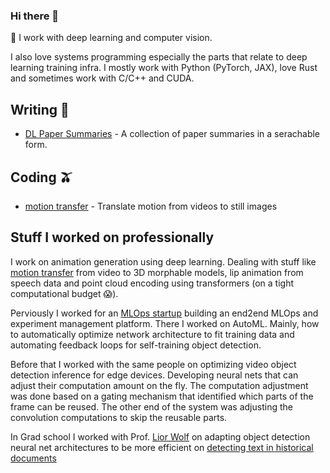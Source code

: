 ### Hi there 👋

🔭 I work with deep learning and computer vision. 

I also love systems programming especially the parts that relate to deep learning training infra. I mostly work with Python (PyTorch, JAX), love Rust and sometimes work with C/C++ and CUDA.

## Writing :tomato: 

- [DL Paper Summaries](https://gaxler.github.io/papers/) - A collection of paper summaries in a serachable form.

## Coding :olive: 

- [motion transfer](https://github.com/gaxler/transmotion) - Translate motion from videos to still images



## Stuff I worked on professionally
I work on animation generation using deep learning. Dealing with stuff like [motion transfer](https://github.com/gaxler/transmotion) from video to 3D morphable models, lip animation from speech data and point cloud encoding using transformers (on a tight computational budget 😱).

Perviously I worked for an [MLOps startup](https://github.com/allegroai/clearml) building an end2end MLOps and experiment management platform. There I worked on AutoML. Mainly, how to automatically optimize network architecture to fit training data and automating feedback loops for self-training object detection.

Before that I worked with the same people on optimizing video object detection inference for edge devices. Developing neural nets that can adjust their computation amount on the fly. The computation adjustment was done based on a gating mechanism that identified which parts of the frame can be reused. The other end of the system was adjusting the convolution computations to skip the reusable parts.

In Grad school I worked with Prof. [Lior Wolf](http://www.cs.tau.ac.il/~wolf/) on adapting object detection neural net architectures to be more efficient on [detecting text in historical documents](https://sites.google.com/view/tdsas/home)



<!--
**gaxler/gaxler** is a ✨ _special_ ✨ repository because its `README.md` (this file) appears on your GitHub profile.

Here are some ideas to get you started:

- 🔭 I’m currently working on ...
- 🌱 I’m currently learning ...
- 👯 I’m looking to collaborate on ...
- 🤔 I’m looking for help with ...
- 💬 Ask me about ...
- 📫 How to reach me: ...
- 😄 Pronouns: ...
- ⚡ Fun fact: ...
-->
